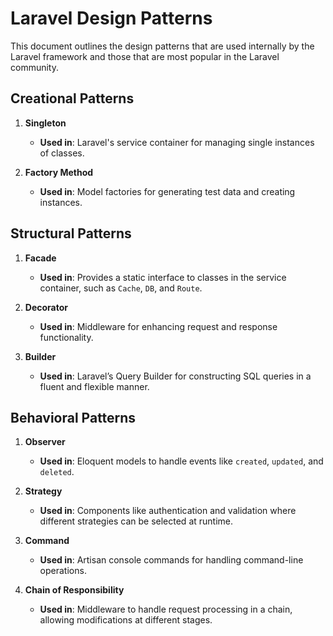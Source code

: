 # Laravel Design Patterns

This document outlines the design patterns that are used internally by the Laravel framework and those that are most popular in the Laravel community.

## Creational Patterns

1. **Singleton**
   - **Used in**: Laravel's service container for managing single instances of classes.

2. **Factory Method**
   - **Used in**: Model factories for generating test data and creating instances.

## Structural Patterns

1. **Facade**
   - **Used in**: Provides a static interface to classes in the service container, such as `Cache`, `DB`, and `Route`.

2. **Decorator**
   - **Used in**: Middleware for enhancing request and response functionality.

3. **Builder**
   - **Used in**: Laravel’s Query Builder for constructing SQL queries in a fluent and flexible manner.

## Behavioral Patterns

1. **Observer**
   - **Used in**: Eloquent models to handle events like `created`, `updated`, and `deleted`.

2. **Strategy**
   - **Used in**: Components like authentication and validation where different strategies can be selected at runtime.

3. **Command**
   - **Used in**: Artisan console commands for handling command-line operations.

4. **Chain of Responsibility**
   - **Used in**: Middleware to handle request processing in a chain, allowing modifications at different stages.
